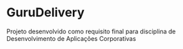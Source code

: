 # GuruDelivery
Projeto desenvolvido como requisito final para disciplina de Desenvolvimento de Aplicações Corporativas

